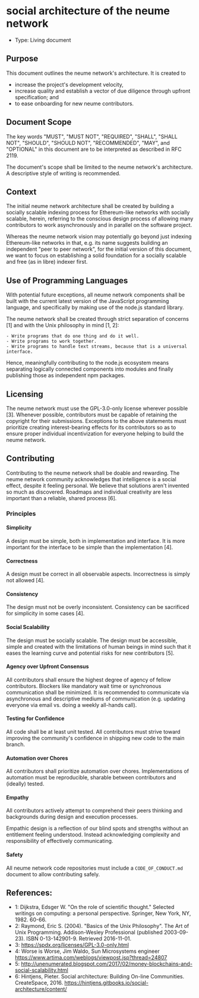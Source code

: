 # social architecture of the neume network

- Type: Living document

## Purpose

This document outlines the neume network's architecture. It is created to

- increase the project's development velocity,
- increase quality and establish a vector of due diligence through upfront
  specification; and
- to ease onboarding for new neume contributors.

## Document Scope

The key words "MUST", "MUST NOT", "REQUIRED", "SHALL", "SHALL NOT", "SHOULD",
"SHOULD NOT", "RECOMMENDED", "MAY", and "OPTIONAL" in this document are to be
interpreted as described in RFC 2119.

The document's scope shall be limited to the neume network's architecture. A
descriptive style of writing is recommended.

## Context

The initial neume network architecture shall be created by building a socially
scalable indexing process for Ethereum-like networks with socially scalable,
herein, referring to the conscious design process of allowing many contributors
to work asynchronously and in parallel on the software project.

Whereas the neume network vision may potentially go beyond just indexing
Ethereum-like networks in that, e.g. its name suggests building an independent
"peer to peer network", for the initial version of this document, we want to
focus on establishing a solid foundation for a socially scalable and free (as
in libre) indexer first.

## Use of Programming Languages

With potential future exceptions, all neume network components shall be built
with the current latest version of the JavaScript programming language, and
specifically by making use of the node.js standard library.

The neume network shall be created through strict separation of concerns [1]
and with the Unix philosophy in mind [1, 2]:

```
- Write programs that do one thing and do it well.
- Write programs to work together.
- Write programs to handle text streams, because that is a universal interface.
```

Hence, meaningfully contributing to the node.js ecosystem means separating
logically connected components into modules and finally publishing those as
independent npm packages.

## Licensing

The neume network must use the GPL-3.0-only license wherever possible [3].
Whenever possible, contributors must be capable of retaining the copyright for
their submissions. Exceptions to the above statements must prioritize creating
interest-bearing effects for its contributors so as to ensure proper individual
incentivization for everyone helping to build the neume network.

## Contributing

Contributing to the neume network shall be doable and rewarding. The neume
network community acknowledges that intelligence is a social effect, despite it
feeling personal. We believe that solutions aren't invented so much as
discovered. Roadmaps and individual creativity are less important than a
reliable, shared process [6].

### Principles

#### Simplicity

A design must be simple, both in implementation and interface. It is more
important for the interface to be simple than the implementation [4].

#### Correctness

A design must be correct in all observable aspects. Incorrectness is simply
not allowed [4].

#### Consistency

The design must not be overly inconsistent. Consistency can be sacrificed for
simplicity in some cases [4].

#### Social Scalability

The design must be socially scalable. The design must be accessible, simple and
created with the limitations of human beings in mind such that it eases the
learning curve and potential risks for new contributors [5].

#### Agency over Upfront Consensus

All contributors shall ensure the highest degree of agency of fellow
contributors. Blockers like mandatory wait time or synchronous communication
shall be minimized. It is recommended to communicate via asynchronous and
descriptive mediums of communication (e.g. updating everyone via email vs.
doing a weekly all-hands call).

#### Testing for Confidence

All code shall be at least unit tested. All contributors must strive toward
improving the community's confidence in shipping new code to the main branch.

#### Automation over Chores

All contributors shall prioritize automation over chores. Implementations of
automation must be reproducible, sharable between contributors and (ideally)
tested.

#### Empathy

All contributors actively attempt to comprehend their peers thinking and
backgrounds during design and execution processes.

Empathic design is a reflection of our blind spots and strengths without an
entitlement feeling understood. Instead acknowledging complexity and
responsibility of effectively communicating.

#### Safety

All neume network code repositories must include a `CODE_OF_CONDUCT.md`
document to allow contributing safely.

## References:

- 1: Dijkstra, Edsger W. "On the role of scientific thought." Selected writings
  on computing: a personal perspective. Springer, New York, NY, 1982. 60-66.
- 2: Raymond, Eric S. (2004). "Basics of the Unix Philosophy". The Art of Unix
  Programming. Addison-Wesley Professional (published 2003-09-23). ISBN
  0-13-142901-9. Retrieved 2016-11-01.
- 3: https://spdx.org/licenses/GPL-3.0-only.html
- 4: Worse is Worse, Jim Waldo, Sun Microsystems engineer
  https://www.artima.com/weblogs/viewpost.jsp?thread=24807
- 5:
  http://unenumerated.blogspot.com/2017/02/money-blockchains-and-social-scalability.html
- 6: Hintjens, Pieter. Social architecture: Building On-line Communities.
  CreateSpace, 2016. https://hintjens.gitbooks.io/social-architecture/content/

